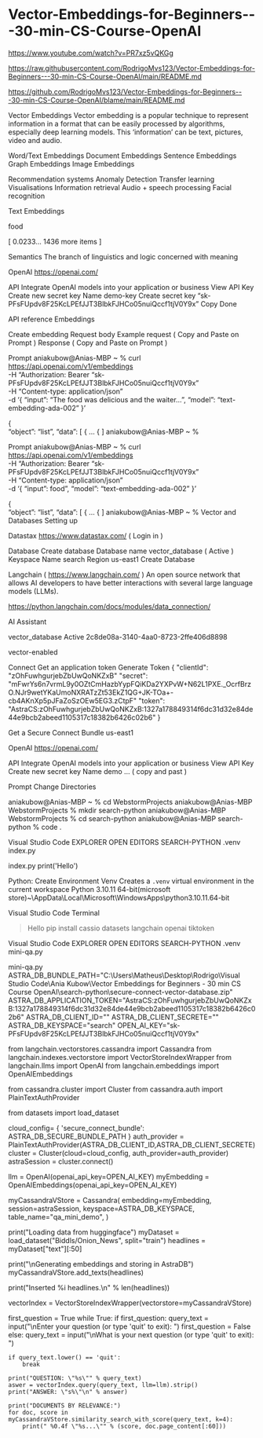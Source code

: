 # Vector-Embeddings-for-Beginners---30-min-CS-Course-OpenAI

https://www.youtube.com/watch?v=PR7xz5vQKGg 

https://raw.githubusercontent.com/RodrigoMvs123/Vector-Embeddings-for-Beginners---30-min-CS-Course-OpenAI/main/README.md

https://github.com/RodrigoMvs123/Vector-Embeddings-for-Beginners---30-min-CS-Course-OpenAI/blame/main/README.md

Vector Embeddings 
Vector embedding is a popular technique to represent information in a format that can be easily processed by algorithms, especially deep learning models. This ‘information’ can be text, pictures, video and audio.

Word/Text Embeddings
Document Embeddings
Sentence Embeddings 
Graph Embeddings
Image Embeddings

Recommendation systems
Anomaly Detection
Transfer learning
Visualisations
Information retrieval 
Audio + speech processing
Facial recognition 

Text Embeddings

food 

[
0.0233…
1436 more items
]

Semantics
The branch of linguistics and logic concerned with meaning

OpenAI
https://openai.com/ 

API
Integrate OpenAI models into your application or business 
View API Key
Create new secret key
Name
demo-key 
Create secret key
“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”
Copy 
Done

API reference
Embeddings 

Create embedding
Request body
Example request ( Copy and Paste on Prompt )
Response  ( Copy and Paste on Prompt )

Prompt
aniakubow@Anias-MBP ~ % curl https://api.openai.com/v1/embeddings \
-H “Authorization: Bearer “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” \
-H “Content-type: application/json” \
-d ‘{
    “input”: “The food was delicious and the waiter…”,
    “model”: “text-embedding-ada-002”
}’

{           
            “object”: “list”,
            “data”: [
                {
           …
       { 
]
aniakubow@Anias-MBP ~ % 

Prompt
aniakubow@Anias-MBP ~ % curl https://api.openai.com/v1/embeddings \
-H “Authorization: Bearer “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” \
-H “Content-type: application/json” \
-d ‘{
    “input”: food”,
    “model”: “text-embedding-ada-002”
}’

{           
            “object”: “list”,
            “data”: [
                {
           …
       { 
]
aniakubow@Anias-MBP ~ % 
Vector and Databases
Setting up

Datastax
https://www.datastax.com/  ( Login in ) 

Database
Create database
Database name
vector_database ( Active )
            Keyspace Name
search
Region 
us-east1
Create Database

Langchain ( https://www.langchain.com/ )
An open source network that allows AI developers to have better interactions with several large language models (LLMs).

https://python.langchain.com/docs/modules/data_connection/ 



AI Assistant

vector_database
Active
2c8de08a-3140-4aa0-8723-2ffe406d8898

vector-enabled

Connect
Get an application token 
Generate Token 
{ "clientId": "zOhFuwhgurjebZbUwQoNKZxB" "secret": "mFwrYs6n7vrmL9y0OZtCmHazbYypFQiKDa2YXPvW+N62L1PXE._OcrfBrzO.NJr9wetYKaUmoNXRATzZt53EkZ1QG+JK-TOa+-cb4AKnXp5pJFaZoSzOEw5EG3.zCtpF" "token": "AstraCS:zOhFuwhgurjebZbUwQoNKZxB:1327a178849314f6dc31d32e84de44e9bcb2abeed1105317c18382b6426c02b6" }

Get a Secure Connect Bundle
us-east1


OpenAI
https://openai.com/ 

API
Integrate OpenAI models into your application or business 
View API Key
Create new secret key
Name
demo 
… ( copy and past )

Prompt
Change Directories 

aniakubow@Anias-MBP ~ % cd WebstormProjects
aniakubow@Anias-MBP WebstormProjects % mkdir search-python
aniakubow@Anias-MBP WebstormProjects % cd search-python
aniakubow@Anias-MBP search-python % code .

Visual Studio Code
EXPLORER 
OPEN EDITORS
SEARCH-PYTHON
.venv
index.py

index.py
print('Hello')

Python: Create Environment 
Venv Creates a `.venv` virtual environment in the current workspace 
Python 3.10.11 64-bit(microsoft store)~\AppData\Local\Microsoft\WindowsApps\python3.10.11.64-bit

Visual Studio Code 
Terminal
> Hello
pip install cassio datasets langchain openai tiktoken

Visual Studio Code
EXPLORER 
OPEN EDITORS
SEARCH-PYTHON
.venv
mini-qa.py

mini-qa.py
ASTRA_DB_BUNDLE_PATH="C:\Users\Matheus\Desktop\Rodrigo\Visual Studio Code\Ania Kubow\Vector Embeddings for Beginners - 30 min CS Course  OpenAI\search-python\secure-connect-vector-database.zip"
ASTRA_DB_APPLICATION_TOKEN="AstraCS:zOhFuwhgurjebZbUwQoNKZxB:1327a178849314f6dc31d32e84de44e9bcb2abeed1105317c18382b6426c02b6"
ASTRA_DB_CLIENT_ID=""
ASTRA_DB_CLIENT_SECRETE="" 
ASTRA_DB_KEYSPACE="search"
OPEN_AI_KEY="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"

from langchain.vectorstores.cassandra import Cassandra
from langchain.indexes.vectorstore import VectorStoreIndexWrapper
from langchain.llms import OpenAI
from langchain.embeddings import OpenAIEmbeddings

from cassandra.cluster import Cluster
from cassandra.auth import PlainTextAuthProvider

from datasets import load_dataset 

cloud_config= {
'secure_connect_bundle': ASTRA_DB_SECURE_BUNDLE_PATH
}
auth_provider = PlainTextAuthProvider(ASTRA_DB_CLIENT_ID,ASTRA_DB_CLIENT_SECRETE)
cluster = Cluster(cloud=cloud_config, auth_provider=auth_provider)
astraSession = cluster.connect()

llm = OpenAI(openai_api_key=OPEN_AI_KEY)
myEmbedding = OpenAIEmbeddings(openai_api_key=OPEN_AI_KEY)

myCassandraVStore = Cassandra(
    embedding=myEmbedding,
    session=astraSession,
    keyspace=ASTRA_DB_KEYSPACE,
    table_name="qa_mini_demo",
)

print("Loading data from huggingface")
myDataset = load_dataset("Biddls/Onion_News", split="train")
headlines = myDataset["text"][:50]

print("\nGenerating embeddings and storing in AstraDB")
myCassandraVStore.add_texts(headlines)

print("Inserted %i headlines.\n" % len(headlines))

vectorIndex = VectorStoreIndexWrapper(vectorstore=myCassandraVStore)

first_question = True 
while True:
    if first_question:
        query_text = input("\nEnter your question (or type 'quit' to exit): ")
        first_question = False
    else:
        query_text = input("\nWhat is your next question (or type 'quit' to exit): ")

    if query_text.lower() == 'quit':
        break 

    print("QUESTION: \"%s\"" % query_text)
    aswer = vectorIndex.query(query_text, llm=llm).strip()
    print("ANSWER: \"s%\"\n" % answer)

    print("DOCUMENTS BY RELEVANCE:")
    for doc, score in myCassandraVStore.similarity_search_with_score(query_text, k=4):
        print(" %0.4f \"%s...\"" % (score, doc.page_content[:60]))
    




